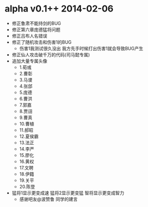 # alpha v0.1++ 2014-02-06

- 修正鲁肃不能持剑的BUG
- 修正第六章庞德猛将问题
- 修正吕布人名错误 
- 修正了随机攻击和伤害1的BUG
  - 伤害1我测试很久没出 我方先手时候打出伤害1就会导致BUG产生
- 修正仙人攻击破千万的代码(司马懿专属)
- 追加大量专属头像
  - 1.荀彧 
  - 2.曹彰 
  - 3.马谡 
  - 4.张郃 
  - 5.庞德 
  - 6.曹洪 
  - 7.郭嘉 
  - 8.贾诩 
  - 9.曹真 
  - 10.曹植 
  - 11.郝昭 
  - 12.夏侯霸 
  - 13.法正 
  - 14.李严 
  - 15.廖化 
  - 16.黄权 
  - 17.文聘 
  - 18.伊籍 
  - 19.关平 
  - 20.陈登
- 猛将1显示更变成速 猛将2显示更变猛 智将显示更变成智力
  - 感谢吧友@波赞鲁 同学的建言